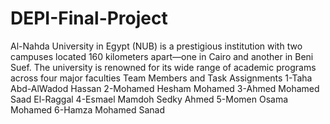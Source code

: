 # DEPI-Final-Project
Al-Nahda University in Egypt (NUB) is a prestigious institution with two campuses located 160 kilometers apart—one in Cairo and another in Beni Suef. The university is renowned for its wide range of academic programs across four major faculties
Team Members and Task Assignments 1-Taha Abd-AlWadod Hassan 2-Mohamed Hesham Mohamed 3-Ahmed Mohamed Saad El-Raggal 4-Esmael Mamdoh Sedky Ahmed 5-Momen Osama Mohamed 6-Hamza Mohamed Sanad
